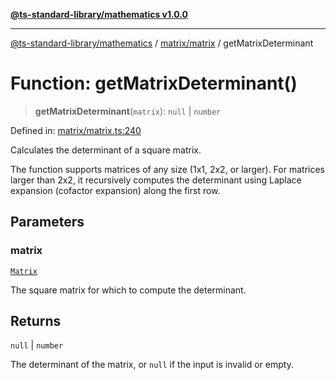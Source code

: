[**@ts-standard-library/mathematics v1.0.0**](../../../README.md)

***

[@ts-standard-library/mathematics](../../../README.md) / [matrix/matrix](../README.md) / getMatrixDeterminant

# Function: getMatrixDeterminant()

> **getMatrixDeterminant**(`matrix`): `null` \| `number`

Defined in: [matrix/matrix.ts:240](https://github.com/gabaudette/ts-stdlib/blob/ea80ba1db09c741e99f8cb19e94e5a29b81b623b/packages/mathematics/src/matrix/matrix.ts#L240)

Calculates the determinant of a square matrix.

The function supports matrices of any size (1x1, 2x2, or larger).
For matrices larger than 2x2, it recursively computes the determinant
using Laplace expansion (cofactor expansion) along the first row.

## Parameters

### matrix

[`Matrix`](../type-aliases/Matrix.md)

The square matrix for which to compute the determinant.

## Returns

`null` \| `number`

The determinant of the matrix, or `null` if the input is invalid or empty.

